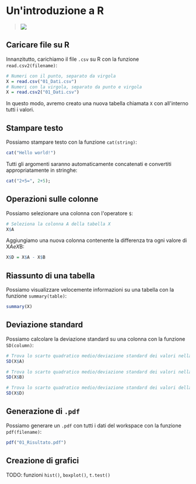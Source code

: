 # Un'introduzione a R

> ![](https://i.imgur.com/1CBjvkf.jpg)

## Caricare file su R

Innanzitutto, carichiamo il file `.csv` su R con la funzione `read.csv2(filename)`:

```r
# Numeri con il punto, separato da virgola
X = read.csv("01_Dati.csv")
# Numeri con la virgola, separato da punto e virgola
X = read.csv2("01_Dati.csv")
``` 

In questo modo, avremo creato una nuova tabella chiamata `X` con all'interno tutti i valori.

## Stampare testo

Possiamo stampare testo con la funzione `cat(string)`:

```r
cat("Hello world!")
```

Tutti gli argomenti saranno automaticamente concatenati e convertiti appropriatamente in stringhe:

```r
cat("2+5=", 2+5);
```

## Operazioni sulle colonne

Possiamo selezionare una colonna con l'operatore `$`:

```r
# Seleziona la colonna A della tabella X
X$A
```

Aggiungiamo una nuova colonna contenente la differenza tra ogni valore di X$A e X$B:

```r
X$D = X$A - X$B
```

## Riassunto di una tabella

Possiamo visualizzare velocemente informazioni su una tabella con la funzione `summary(table)`:

```r
summary(X)
```

## Deviazione standard

Possiamo calcolare la deviazione standard su una colonna con la funzione `SD(column)`:

```r
# Trova lo scarto quadratico medio/deviazione standard dei valori nella colonna A di X
SD(X$A)

# Trova lo scarto quadratico medio/deviazione standard dei valori nella colonna B di X
SD(X$B)

# Trova lo scarto quadratico medio/deviazione standard dei valori della differenza di X
SD(X$D)
```

## Generazione di `.pdf`

Possiamo generare un `.pdf` con tutti i dati del workspace con la funzione `pdf(filename)`:

```r
pdf("01_Risultato.pdf")
```

## Creazione di grafici

TODO: funzioni `hist()`, `boxplot()`, `t.test()`